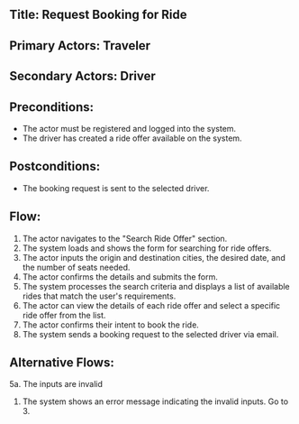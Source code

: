 ## Title: Request Booking for Ride

## Primary Actors: Traveler
## Secondary Actors: Driver

## Preconditions:
- The actor must be registered and logged into the system.
- The driver has created a ride offer available on the system.

## Postconditions:
- The booking request is sent to the selected driver.

## Flow:
1. The actor navigates to the "Search Ride Offer" section.
2. The system loads and shows the form for searching for ride offers.
3. The actor inputs the origin and destination cities, the desired date, and the number of seats needed.
4. The actor confirms the details and submits the form.
5. The system processes the search criteria and displays a list of available rides that match the user's requirements.
6. The actor can view the details of each ride offer and select a specific ride offer from the list.
7. The actor confirms their intent to book the ride.
8. The system sends a booking request to the selected driver via email.

## Alternative Flows:
5a. The inputs are invalid
1.  The system shows an error message indicating the invalid inputs. Go to 3.